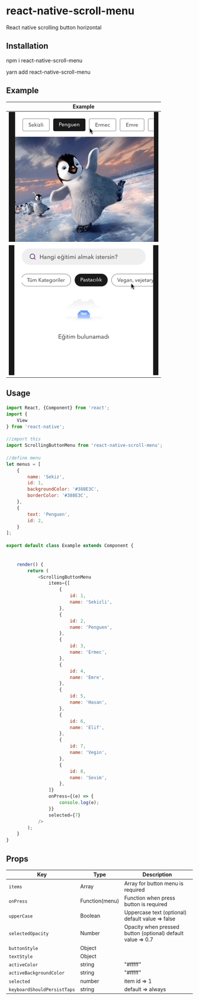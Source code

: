 # react-native-scroll-menu

React native scrolling button horizontal

## Installation

npm i react-native-scroll-menu

yarn add react-native-scroll-menu

## Example

|                          Example                              |
| :-----------------------------------------------------------: |
| ![](assets/1.gif) | 
| ![](assets/2.gif) | 

## Usage

```JavaScript
import React, {Component} from 'react';
import {
    View
} from 'react-native';

//import this
import ScrollingButtonMenu from 'react-native-scroll-menu';

//define menu
let menus = [
    {
        name: 'Sekiz',
        id: 1,
        backgroundColor: '#388E3C',
        borderColor: '#388E3C',
    },
    {
        text: 'Penguen',
        id: 2,
    }
];

export default class Example extends Component {


    render() {
        return (
            <ScrollingButtonMenu
                items={[
                    {
                        id: 1,
                        name: 'Sekizli',
                    },
                    {
                        id: 2,
                        name: 'Penguen',
                    },
                    {
                        id: 3,
                        name: 'Ermec',
                    },
                    {
                        id: 4,
                        name: 'Emre',
                    },
                    {
                        id: 5,
                        name: 'Hasan',
                    },
                    {
                        id: 6,
                        name: 'Elif',
                    },
                    {
                        id: 7,
                        name: 'Vegin',
                    },
                    {
                        id: 8,
                        name: 'Sevim',
                    },
                ]}
                onPress={(e) => {
                    console.log(e);
                }}
                selected={7}
            />
        );
    }
}

```

## Props

|Key |Type |Description |
|--- |--- |--- |
|`items`|Array|Array for button menu is required|
|`onPress`|Function(menu)|Function when press button is required|
|`upperCase`|Boolean|Uppercase text (optional) default value => false |
|`selectedOpacity`|Number|Opacity when pressed button (optional) default value => 0.7|
|`buttonStyle`| Object|
|`textStyle`| Object|
|`activeColor`|string|"#fffff"
|`activeBackgroundColor`|string|"#fffff"
|`selected`|number|item id => 1
|`keyboardShouldPersistTaps`|string| default => always

